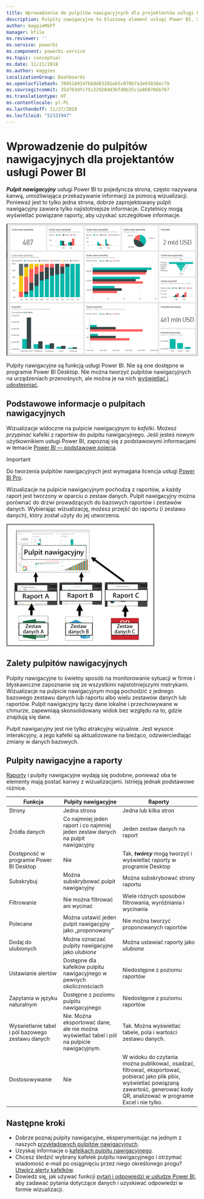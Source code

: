 ```yaml
---
title: Wprowadzenie do pulpitów nawigacyjnych dla projektantów usługi Power BI
description: Pulpity nawigacyjne to kluczowy element usługi Power BI. Są to pojedyncze strony (często nazywane kanwą), które umożliwiają przekazywanie informacji za pomocą wizualizacji.
author: maggieMSFT
manager: kfile
ms.reviewer: ''
ms.service: powerbi
ms.component: powerbi-service
ms.topic: conceptual
ms.date: 11/21/2018
ms.author: maggies
LocalizationGroup: Dashboards
ms.openlocfilehash: 709518924fbb9d83201eb5c070b7a3e93838ec79
ms.sourcegitcommit: 35d763dfc75c229204d36fd8b35c1e860786b707
ms.translationtype: HT
ms.contentlocale: pl-PL
ms.lasthandoff: 11/27/2018
ms.locfileid: "52331947"
---
```

# <a name="intro-to-dashboards-for-power-bi-designers"></a>Wprowadzenie do pulpitów nawigacyjnych dla projektantów usługi Power BI

***Pulpit nawigacyjny*** usługi Power BI to pojedyncza strona, często nazywana kanwą, umożliwiająca przekazywanie informacji za pomocą wizualizacji. Ponieważ jest to tylko jedna strona, dobrze zaprojektowany pulpit nawigacyjny zawiera tylko najistotniejsze informacje. Czytelnicy mogą wyświetlać powiązane raporty, aby uzyskać szczegółowe informacje.

![pulpit nawigacyjny](media/service-dashboards/power-bi-dashboard2.png)

Pulpity nawigacyjne są funkcją usługi Power BI. Nie są one dostępne w programie Power BI Desktop. Nie można tworzyć pulpitów nawigacyjnych na urządzeniach przenośnych, ale można je na nich [wyświetlać i udostępniać](mobile-apps-view-dashboard.md).

## <a name="dashboard-basics"></a>Podstawowe informacje o pulpitach nawigacyjnych 

Wizualizacje widoczne na pulpicie nawigacyjnym to *kafelki*. Możesz *przypinać* kafelki z raportów do pulpitu nawigacyjnego. Jeśli jesteś nowym użytkownikiem usługi Power BI, zapoznaj się z podstawowymi informacjami w temacie [Power BI — podstawowe pojęcia](service-basic-concepts.md).

> [!IMPORTANT]
> Do tworzenia pulpitów nawigacyjnych jest wymagana licencja usługi [Power BI Pro](service-free-vs-pro.md).

Wizualizacje na pulpicie nawigacyjnym pochodzą z raportów, a każdy raport jest tworzony w oparciu o zestaw danych. Pulpit nawigacyjny można porównać do drzwi prowadzących do bazowych raportów i zestawów danych. Wybierając wizualizację, możesz przejść do raportu (i zestawu danych), który został użyty do jej utworzenia.

![diagram przedstawiający relację między pulpitami nawigacyjnymi, raportami, zestawami danych](media/service-dashboards/power-bi-diagram.png)

## <a name="advantages-of-dashboards"></a>Zalety pulpitów nawigacyjnych
Pulpity nawigacyjne to świetny sposób na monitorowanie sytuacji w firmie i błyskawiczne zapoznanie się ze wszystkimi najistotniejszymi metrykami. Wizualizacje na pulpicie nawigacyjnym mogą pochodzić z jednego bazowego zestawu danych lub raportu albo wielu zestawów danych lub raportów. Pulpit nawigacyjny łączy dane lokalne i przechowywane w chmurze, zapewniają skonsolidowany widok bez względu na to, gdzie znajdują się dane.

Pulpit nawigacyjny jest nie tylko atrakcyjny wizualnie. Jest wysoce interakcyjny, a jego kafelki są aktualizowane na bieżąco, odzwierciedlając zmiany w danych bazowych.

## <a name="dashboards-versus-reports"></a>Pulpity nawigacyjne a raporty
[Raporty](service-reports.md) i pulpity nawigacyjne wydają się podobne, ponieważ oba te elementy mają postać kanwy z wizualizacjami. Istnieją jednak podstawowe różnice.

| **Funkcja** | **Pulpity nawigacyjne** | **Raporty** |
| --- | --- | --- |
| Strony |Jedna strona |Jedna lub kilka stron |
| Źródła danych |Co najmniej jeden raport i co najmniej jeden zestaw danych na pulpit nawigacyjny |Jeden zestaw danych na raport |
| Dostępność w programie Power BI Desktop |Nie |Tak, ***twórcy*** mogą tworzyć i wyświetlać raporty w programie Desktop |
| Subskrybuj |Można subskrybować pulpit nawigacyjny |Można subskrybować strony raportu |
| Filtrowanie |Nie można filtrować ani wycinać |Wiele różnych sposobów filtrowania, wyróżniania i wycinania |
| Polecane |Można ustawić jeden pulpit nawigacyjny jako „proponowany” |Nie można tworzyć proponowanych raportów |
| Dodaj do ulubionych | Można oznaczać pulpity nawigacyjne jako *ulubione* | Można ustawiać raporty jako *ulubione*
| Ustawianie alertów |Dostępne dla kafelków pulpitu nawigacyjnego w pewnych okolicznościach |Niedostępne z poziomu raportów |
| Zapytania w języku naturalnym |Dostępne z poziomu pulpitu nawigacyjnego |Niedostępne z poziomu raportów |
| Wyświetlanie tabel i pól bazowego zestawu danych |Nie. Można eksportować dane, ale nie można wyświetlać tabel i pól na pulpicie nawigacyjnym. |Tak. Można wyświetlać tabele, pola i wartości zestawu danych. |
| Dostosowywanie |Nie |W widoku do czytania można publikować, osadzać, filtrować, eksportować, pobierać jako plik pbix, wyświetlać powiązaną zawartość, generować kody QR, analizować w programie Excel i nie tylko.  |

## <a name="next-steps"></a>Następne kroki
* Dobrze poznaj pulpity nawigacyjne, eksperymentując na jednym z naszych [przykładowych pulpitów nawigacyjnych](sample-tutorial-connect-to-the-samples.md).
* Uzyskaj informacje o [kafelkach pulpitu nawigacyjnego](service-dashboard-tiles.md).
* Chcesz śledzić wybrany kafelek pulpitu nawigacyjnego i otrzymać wiadomość e-mail po osiągnięciu przez niego określonego progu? [Utwórz alerty kafelków](service-set-data-alerts.md).
* Dowiedz się, jak używać funkcji [pytań i odpowiedzi w usłudze Power BI](power-bi-tutorial-q-and-a.md), aby zadawać pytania dotyczące danych i uzyskiwać odpowiedzi w formie wizualizacji.
